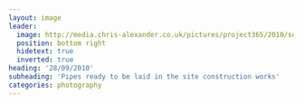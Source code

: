 ```yaml
---
layout: image
leader:
  image: http://media.chris-alexander.co.uk/pictures/project365/2010/sep/28/280910.jpg
  position: bottom right
  hidetext: true
  inverted: true
heading: '28/09/2010'
subheading: 'Pipes ready to be laid in the site construction works'
categories: photography
---
```

